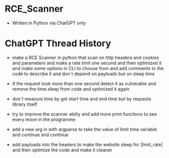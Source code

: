 # RCE_Scanner
* Wriiten in Python via ChatGPT only

# ChatGPT Thread History

* make a RCE Scanner in python that scan on http headers and cookies and parameters and make a rate limit one second and then optimized it and make some options in CLI to choose from and add comments to the code to describe it and don`t depend on payloads but on sleep time

* if the request took more than one second detect it as vulnerable and remove the time.sleep from code and optimized it again

* don`t measure time by get start time and end time but by requests library itself

* try to improve the scanner abilty and add more print functions to see every move in the programme

* add a new arg in with argparse to take the value of limit time variable and continue and continue

* add payloads into the headers to make the website sleep for [limit_rate] and then optimize the code and make it cleaner
